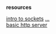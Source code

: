 **resources**

[intro to sockets](https://www.cs.rpi.edu/~moorthy/Courses/os98/Pgms/socket.html)
[...](https://github.com/h0mbre/Learning-C/tree/master/Assignment-26)<br>
[basic http server](https://doc.rust-lang.org/book/ch20-01-single-threaded.html)
